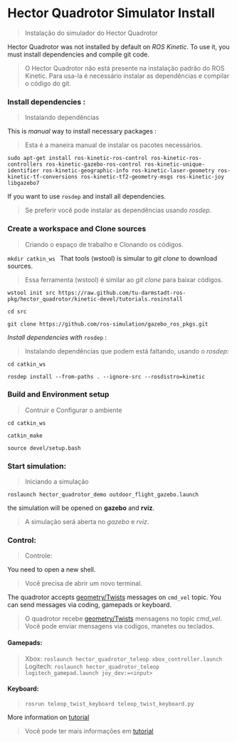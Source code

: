 
# Hector Quadrotor Simulator Install
> Instalação do simulador do Hector Quadrotor

Hector Quadrotor was not installed by default on *ROS Kinetic*. To use it, you must install dependencies and compile git code.
> O Hector Quadrotor não está presente na instalação padrão do ROS Kinetic. Para usa-la é necessário instalar as dependências e compilar o código do git.

### Install dependencies :
> Instalando dependências

This is *manual* way to install necessary packages :
>Esta é a maneira manual de instalar os pacotes necessários.

```
sudo apt-get install ros-kinetic-ros-control ros-kinetic-ros-controllers ros-kinetic-gazebo-ros-control ros-kinetic-unique-identifier ros-kinetic-geographic-info ros-kinetic-laser-geometry ros-kinetic-tf-conversions ros-kinetic-tf2-geometry-msgs ros-kinetic-joy libgazebo7 
```

If you want to use `rosdep` and install all dependencies.
> Se preferir você pode instalar as dependências usando *rosdep*.


### Create a workspace and Clone sources
>Criando o espaço de trabalho e Clonando os códigos.

`
mkdir catkin_ws 
`
That tools (wstool) is simular to *git clone* to download sources.
> Essa ferramenta (wstool) é similar ao *git clone* para baixar códigos.

```
wstool init src https://raw.github.com/tu-darmstadt-ros-pkg/hector_quadrotor/kinetic-devel/tutorials.rosinstall
```

`
cd src
`

```
git clone https://github.com/ros-simulation/gazebo_ros_pkgs.git
```

*Install dependencies with* `rosdep` : 
> Instalando dependências que podem está faltando, usando o *rosdep*:

`
cd catkin_ws
`

` rosdep install --from-paths . --ignore-src --rosdistro=kinetic
`

### Build and Environment setup
> Contruir e Configurar o ambiente

`
cd catkin_ws
`

` catkin_make
`

` source devel/setup.bash
`

### Start simulation: 
> Iniciando a simulação
```
roslaunch hector_quadrotor_demo outdoor_flight_gazebo.launch
```
the simulation will be opened on **gazebo** and **rviz**.
> A simulação será aberta no *gazebo* e *rviz*.

### Control: 
>Controle:

You need to open a new shell.
> Você precisa de abrir um novo terminal.

The quadrotor accepts [geometry/Twists](http://docs.ros.org/api/geometry_msgs/html/msg/Twist.html) messages on `cmd_vel` topic. You can send messages via coding, gamepads or keyboard.
> O quadrotor recebe [geometry/Twists](http://docs.ros.org/api/geometry_msgs/html/msg/Twist.html) mensagens no topic *cmd_vel*. Você pode enviar mensagens via codigos, manetes ou teclados.

#### **Gamepads:** 
>Xbox: `roslaunch hector_quadrotor_teleop xbox_controller.launch`<br>
> Logitech: `roslaunch hector_quadrotor_teleop logitech_gamepad.launch joy_dev:=<input>`

 #### **Keyboard:** 
 >`rosrun teleop_twist_keyboard teleop_twist_keyboard.py`


More information on [tutorial](http://wiki.ros.org/hector_quadrotor/Tutorials/Quadrotor%20outdoor%20flight%20demo)
> Você pode ter mais informações em [tutorial](http://wiki.ros.org/hector_quadrotor/Tutorials/Quadrotor%20outdoor%20flight%20demo)
